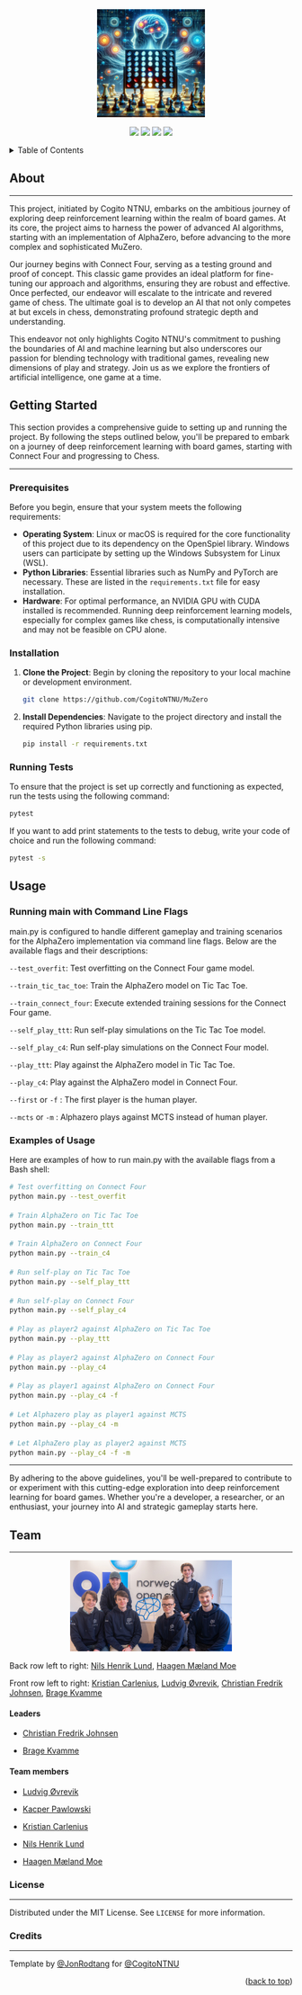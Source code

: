 <div id="top"></div>


<div align="center">
<img src="./docs/pictures/muzero-image.png" style="width: 20vw;"></img>
</div>

<p align="center">
<a href="" alt="version">
        <img src=https://img.shields.io/github/actions/workflow/status/CogitoNTNU/MuZero/ci.yml></img></a>
<a href="https://github.com/CogitoNTNU/README-template/blob/main/LICENSE" alt="LICENSE">
        <img src="https://img.shields.io/badge/license-MIT-green"></img></a>
<a href="" alt="platform">
        <img src="https://img.shields.io/badge/platform-linux%7CmacOS-lightgrey"></img></a>
<a href="" alt="version">
        <img src="https://img.shields.io/badge/version-0.0.1-blue"></img></a>

</p>

<details>
  <summary>Table of Contents</summary>
  <ol>
    <li>
      <a href="#about">About</a>
    </li>
    <li>
      <a href="#getting-started">Getting Started</a>
      <ul>
        <li><a href="#prerequisites">Prerequisites</a></li>
        <li><a href="#installation">Installation</a></li>
        <li><a href="#running-tests">Running Tests</a></li>
      </ul>
    </li>
    <li>
      <a href="#usage">Usage</a>
      <ul>
        <li><a href="#running-main-with-command-line-flags">Running main with command line flags</a></li>
        <li><a href="#examples-of-usage">Examples of usage</a></li>
      </ul>
    </li>
    <li><a href="#team">Team</a></li>
    <li><a href="#license">License</a></li>
  </ol>
</details>

## About

-----

This project, initiated by Cogito NTNU, embarks on the ambitious journey of exploring deep reinforcement learning within the realm of board games. At its core, the project aims to harness the power of advanced AI algorithms, starting with an implementation of AlphaZero, before advancing to the more complex and sophisticated MuZero.

Our journey begins with Connect Four, serving as a testing ground and proof of concept. This classic game provides an ideal platform for fine-tuning our approach and algorithms, ensuring they are robust and effective. Once perfected, our endeavor will escalate to the intricate and revered game of chess. The ultimate goal is to develop an AI that not only competes at but excels in chess, demonstrating profound strategic depth and understanding.

This endeavor not only highlights Cogito NTNU's commitment to pushing the boundaries of AI and machine learning but also underscores our passion for blending technology with traditional games, revealing new dimensions of play and strategy. Join us as we explore the frontiers of artificial intelligence, one game at a time.

## Getting Started

This section provides a comprehensive guide to setting up and running the project. By following the steps outlined below, you'll be prepared to embark on a journey of deep reinforcement learning with board games, starting with Connect Four and progressing to Chess.

-----

### Prerequisites

Before you begin, ensure that your system meets the following requirements:

- **Operating System**: Linux or macOS is required for the core functionality of this project due to its dependency on the OpenSpiel library. Windows users can participate by setting up the Windows Subsystem for Linux (WSL).
- **Python Libraries**: Essential libraries such as NumPy and PyTorch are necessary. These are listed in the `requirements.txt` file for easy installation.
- **Hardware**: For optimal performance, an NVIDIA GPU with CUDA installed is recommended. Running deep reinforcement learning models, especially for complex games like chess, is computationally intensive and may not be feasible on CPU alone.

### Installation

1. **Clone the Project**: Begin by cloning the repository to your local machine or development environment.

   ```bash
   git clone https://github.com/CogitoNTNU/MuZero
    ```

2. **Install Dependencies**: Navigate to the project directory and install the required Python libraries using pip.

   ```bash
   pip install -r requirements.txt
    ```

### Running Tests

To ensure that the project is set up correctly and functioning as expected, run the tests using the following command:

```bash
pytest
```

If you want to add print statements to the tests to debug, write your code of choice and run the following command:

```bash
pytest -s
```

## Usage

### Running main with Command Line Flags

main.py is configured to handle different gameplay and training scenarios for the AlphaZero implementation via command line flags. Below are the available flags and their descriptions:

`--test_overfit`: Test overfitting on the Connect Four game model.

`--train_tic_tac_toe`: Train the AlphaZero model on Tic Tac Toe.

`--train_connect_four`: Execute extended training sessions for the Connect Four game.

`--self_play_ttt`: Run self-play simulations on the Tic Tac Toe model.

`--self_play_c4`: Run self-play simulations on the Connect Four model.

`--play_ttt`: Play against the AlphaZero model in Tic Tac Toe.

`--play_c4`: Play against the AlphaZero model in Connect Four.

`--first` or `-f` : The first player is the human player.

`--mcts` or `-m` : Alphazero plays against MCTS instead of human player.

### Examples of Usage

Here are examples of how to run main.py with the available flags from a Bash shell:

``` bash
# Test overfitting on Connect Four
python main.py --test_overfit

# Train AlphaZero on Tic Tac Toe
python main.py --train_ttt

# Train AlphaZero on Connect Four
python main.py --train_c4

# Run self-play on Tic Tac Toe
python main.py --self_play_ttt

# Run self-play on Connect Four
python main.py --self_play_c4

# Play as player2 against AlphaZero on Tic Tac Toe
python main.py --play_ttt

# Play as player2 against AlphaZero on Connect Four
python main.py --play_c4

# Play as player1 against AlphaZero on Connect Four
python main.py --play_c4 -f

# Let Alphazero play as player1 against MCTS
python main.py --play_c4 -m

# Let AlphaZero play as player2 against MCTS
python main.py --play_c4 -f -m 
```

-----

By adhering to the above guidelines, you'll be well-prepared to contribute to or experiment with this cutting-edge exploration into deep reinforcement learning for board games. Whether you're a developer, a researcher, or an enthusiast, your journey into AI and strategic gameplay starts here.

## Team

-----

<div align="center">
<img src="./docs/pictures/alphazero-group-image.jpg" style="width: 30vw;"></img>
</div>

Back row left to right: [Nils Henrik Lund](https://github.com/Nilsthehacker), [Haagen Mæland Moe](https://github.com/Thesmund)

Front row left to right: [Kristian Carlenius](https://github.com/kristiancarlenius), [Ludvig Øvrevik](https://github.com/ludvigovrevik), [Christian Fredrik Johnsen](https://github.com/ChristianFredrikJohnsen), [Brage Kvamme](https://github.com/BrageHK)

#### Leaders

- [Christian Fredrik Johnsen](https://github.com/ChristianFredrikJohnsen)
  
- [Brage Kvamme](https://github.com/BrageHK)

#### Team members

- [Ludvig Øvrevik](https://github.com/ludvigovrevik)

- [Kacper Pawlowski](https://github.com/kapi0okapi)

- [Kristian Carlenius](https://github.com/kristiancarlenius)

- [Nils Henrik Lund](https://github.com/Nilsthehacker)

- [Haagen Mæland Moe](https://github.com/Thesmund)
  
### License

-----
Distributed under the MIT License. See `LICENSE` for more information.

### Credits

-----
Template by [@JonRodtang](https://github.com/Jonrodtang) for  [@CogitoNTNU](https://github.com/CogitoNTNU)  <p align="right">(<a href="#top">back to top</a>)</p>
